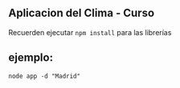 ## Aplicacion del Clima - Curso 

Recuerden ejecutar ```npm install``` para las librerías

## ejemplo:
```
node app -d "Madrid"
```